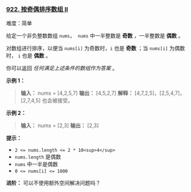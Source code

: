 ### [922\. 按奇偶排序数组 II](https://leetcode.cn/problems/sort-array-by-parity-ii/)

难度：简单

给定一个非负整数数组 `nums`，  `nums` 中一半整数是 **奇数** ，一半整数是 **偶数** 。

对数组进行排序，以便当 `nums[i]` 为奇数时，`i` 也是 **奇数** ；当 `nums[i]` 为偶数时， `i` 也是 **偶数** 。

你可以返回 _任何满足上述条件的数组作为答案_ 。

**示例 1：**

> **输入：** nums = [4,2,5,7]
> **输出：** [4,5,2,7]
> **解释：** [4,7,2,5]，[2,5,4,7]，[2,7,4,5] 也会被接受。

**示例 2：**

> **输入：** nums = [2,3]
> **输出：** [2,3]

**提示：**

- `2 <= nums.length <= 2 * 10<sup>4</sup>`
- `nums.length` 是偶数
- `nums` 中一半是偶数
- `0 <= nums[i] <= 1000`

**进阶：** 可以不使用额外空间解决问题吗？
